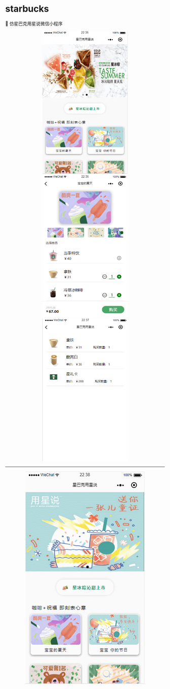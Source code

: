 # starbucks
:tropical_drink: 仿星巴克用星说微信小程序




<div align="center">
<img src="https://github.com/QinZhen001/starbucks/blob/master/screenshot/screenshot1.png" height="450" width="270">

<img src="https://github.com/QinZhen001/starbucks/blob/master/screenshot/screenshot2.png" height="450" width="270">

<img src="https://github.com/QinZhen001/starbucks/blob/master/screenshot/screenshot3.png" height="450" width="270" >
</div>


----------

<div align="center">

![小程序演示](https://github.com/QinZhen001/starbucks/blob/master/screenshot/GIF.gif)


<div/>